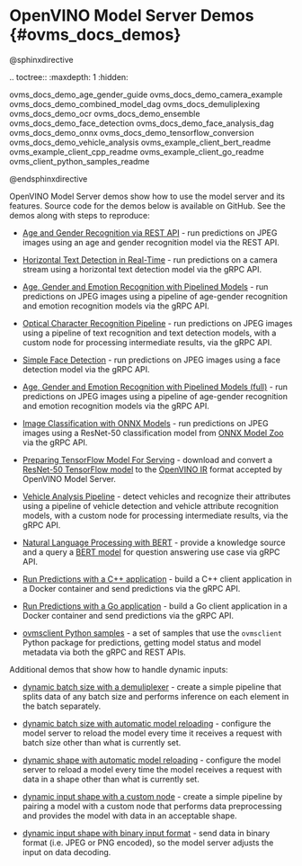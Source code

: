 # OpenVINO Model Server Demos {#ovms_docs_demos}

@sphinxdirective

.. toctree::
   :maxdepth: 1
   :hidden:

   ovms_docs_demo_age_gender_guide
   ovms_docs_demo_camera_example
   ovms_docs_demo_combined_model_dag
   ovms_docs_demuliplexing
   ovms_docs_demo_ocr
   ovms_docs_demo_ensemble
   ovms_docs_demo_face_detection
   ovms_docs_demo_face_analysis_dag
   ovms_docs_demo_onnx
   ovms_docs_demo_tensorflow_conversion
   ovms_docs_demo_vehicle_analysis
   ovms_example_client_bert_readme
   ovms_example_client_cpp_readme
   ovms_example_client_go_readme
   ovms_client_python_samples_readme

@endsphinxdirective

OpenVINO Model Server demos show how to use the model server and its features. Source code for the demos below is available on GitHub. See the demos along with steps to reproduce:


- [Age and Gender Recognition via REST API](age_gender_guide.md) - run predictions on JPEG images using an age and gender recognition model via the REST API.

- [Horizontal Text Detection in Real-Time](camera_example.md) - run predictions on a camera stream using a horizontal text detection model via the gRPC API.

- [Age, Gender and Emotion Recognition with Pipelined Models](combined_model_dag.md) - run predictions on JPEG images using a pipeline of age-gender recognition and emotion recognition models via the gRPC API.

- [Optical Character Recognition Pipeline](east_ocr.md) - run predictions on JPEG images using a pipeline of text recognition and text detection models, with a custom node for processing intermediate results, via the gRPC API.

- [Simple Face Detection](face_detection_script_example.md) - run predictions on JPEG images using a face detection model via the gRPC API.

- [Age, Gender and Emotion Recognition with Pipelined Models (full)](faces_analysis_dag.md) - run predictions on JPEG images using a pipeline of age-gender recognition and emotion recognition models via the gRPC API.

- [Image Classification with ONNX Models](ovms_onnx_example.md) - run predictions on JPEG images using a ResNet-50 classification model from [ONNX Model Zoo](https://github.com/onnx/models) via the gRPC API.

- [Preparing TensorFlow Model For Serving](tf_model_binary_input.md) - download and convert a [ResNet-50 TensorFlow model](https://github.com/tensorflow/models/tree/v2.2.0/official/r1/resnet) to the [OpenVINO IR](https://docs.openvino.ai/latest/openvino_docs_MO_DG_IR_and_opsets.html#doxid-openvino-docs-m-o-d-g-i-r-and-opsets) format accepted by OpenVINO Model Server.

- [Vehicle Analysis Pipeline](vehicles_analysis_dag.md) - detect vehicles and recognize their attributes using a pipeline of vehicle detection and vehicle attribute recognition models, with a custom node for processing intermediate results, via the gRPC API.

- [Natural Language Processing with BERT](../example_client/bert/README.md) - provide a knowledge source and a query a [BERT model](https://docs.openvino.ai/latest/omz_models_model_bert_small_uncased_whole_word_masking_squad_int8_0002.html) for question answering use case via gRPC API.

- [Run Predictions with a C++ application](../example_client/cpp/README.md) - build a C++ client application in a Docker container and send predictions via the gRPC API. 

- [Run Predictions with a Go application](../example_client/go/README.md) - build a Go client application in a Docker container and send predictions via the gRPC API.

- [ovmsclient Python samples](../client/python/samples/README.md) - a set of samples that use the `ovmsclient` Python package for predictions, getting model status and model metadata via both the gRPC and REST APIs.

Additional demos that show how to handle dynamic inputs:

- [dynamic batch size with a demuliplexer](./dynamic_bs_demultiplexer.md) - create a simple pipeline that splits data of any batch size and performs inference on each element in the batch separately.

- [dynamic batch size with automatic model reloading](./dynamic_bs_auto_reload.md) - configure the model server to reload the model every time it receives a request with batch size other than what is currently set.

- [dynamic shape with automatic model reloading](./dynamic_shape_auto_reload.md) - configure the model server to reload a model every time the model receives a request with data in a shape other than what is currently set.

- [dynamic input shape with a custom node](./dynamic_shape_custom_node.md) - create a simple pipeline by pairing a model with a custom node that performs data preprocessing and provides the model with data in an acceptable shape.

- [dynamic input shape with binary input format](./dynamic_shape_binary_inputs.md) - send data in binary format (i.e. JPEG or PNG encoded), so the model server adjusts the input on data decoding. 